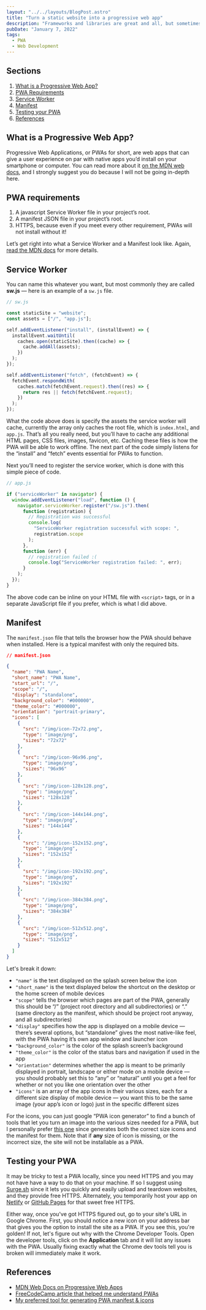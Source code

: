 ```yaml
---
layout: "../../layouts/BlogPost.astro"
title: "Turn a static website into a progressive web app"
description: "Frameworks and libraries are great and all, but sometimes you just want to make a simple website with only HTML, CSS and JavaScript — maybe without the latter even. When making a PWA, it’s common to use a framework like Vue or a library like Workbox, which requires a bundler like Webpack. In truth, that’s completely unnecessary!"
pubDate: "January 7, 2022"
tags:
  - PWA
  - Web Development
---
```


## Sections

1. [What is a Progressive Web App?](#what)
2. [PWA Requirements](#req)
3. [Service Worker](#worker)
4. [Manifest](#manifest)
5. [Testing your PWA](#test)
6. [References](#ref)

<div id='what'/>

## What is a Progressive Web App?

Progressive Web Applications, or PWAs for short, are web apps that can give a user experience on par with native apps you’d install on your smartphone or computer. You can read more about it <a href="https://developer.mozilla.org/en-US/docs/Web/Progressive_web_apps" target="_blank">on the MDN web docs</a>, and I strongly suggest you do because I will not be going in-depth here.

<div id='req'/>

## PWA requirements

1. A javascript Service Worker file in your project’s root.
2. A manifest JSON file in your project’s root.
3. HTTPS, because even if you meet every other requirement, PWAs will not install without it!

Let’s get right into what a Service Worker and a Manifest look like. Again, <a href="https://developer.mozilla.org/en-US/docs/Web/Progressive_web_apps" target="_blank">read the MDN docs</a> for more details.

<div id='worker'/>

## Service Worker

You can name this whatever you want, but most commonly they are called **sw.js** — here is an example of a `sw.js` file.

```js
// sw.js

const staticSite = "website";
const assets = ["/", "app.js"];

self.addEventListener("install", (installEvent) => {
  installEvent.waitUntil(
    caches.open(staticSite).then((cache) => {
      cache.addAll(assets);
    })
  );
});

self.addEventListener("fetch", (fetchEvent) => {
  fetchEvent.respondWith(
    caches.match(fetchEvent.request).then((res) => {
      return res || fetch(fetchEvent.request);
    })
  );
});
```

What the code above does is specify the assets the service worker will cache, currently the array only caches the root file, which is `index.html`, and `app.js`. That’s all you really need, but you’ll have to cache any additional HTML pages, CSS files, images, favicon, etc. Caching these files is how the PWA will be able to work offline. The next part of the code simply listens for the “install” and “fetch” events essential for PWAs to function.

Next you’ll need to register the service worker, which is done with this simple piece of code.

```js
// app.js

if ("serviceWorker" in navigator) {
  window.addEventListener("load", function () {
    navigator.serviceWorker.register("/sw.js").then(
      function (registration) {
        // Registration was successful
        console.log(
          "ServiceWorker registration successful with scope: ",
          registration.scope
        );
      },
      function (err) {
        // registration failed :(
        console.log("ServiceWorker registration failed: ", err);
      }
    );
  });
}
```

The above code can be inline on your HTML file with `<script>` tags, or in a separate JavaScript file if you prefer, which is what I did above.

<div id='manifest'/>

## Manifest

The `manifest.json` file that tells the browser how the PWA should behave when installed. Here is a typical manifest with only the required bits.

```json
// manifest.json

{
  "name": "PWA Name",
  "short_name": "PWA Name",
  "start_url": "/",
  "scope": "/",
  "display": "standalone",
  "background_color": "#000000",
  "theme_color": "#000000",
  "orientation": "portrait-primary",
  "icons": [
    {
      "src": "/img/icon-72x72.png",
      "type": "image/png",
      "sizes": "72x72"
    },
    {
      "src": "/img/icon-96x96.png",
      "type": "image/png",
      "sizes": "96x96"
    },
    {
      "src": "/img/icon-128x128.png",
      "type": "image/png",
      "sizes": "128x128"
    },
    {
      "src": "/img/icon-144x144.png",
      "type": "image/png",
      "sizes": "144x144"
    },
    {
      "src": "/img/icon-152x152.png",
      "type": "image/png",
      "sizes": "152x152"
    },
    {
      "src": "/img/icon-192x192.png",
      "type": "image/png",
      "sizes": "192x192"
    },
    {
      "src": "/img/icon-384x384.png",
      "type": "image/png",
      "sizes": "384x384"
    },
    {
      "src": "/img/icon-512x512.png",
      "type": "image/png",
      "sizes": "512x512"
    }
  ]
}
```

Let's break it down:

- `"name"` is the text displayed on the splash screen below the icon
- `"short_name"` is the text displayed below the shortcut on the desktop or the home screen of mobile devices
- `"scope"` tells the browser which pages are part of the PWA, generally this should be “/” (project root directory and all subdirectories) or “.” (same directory as the manifest, which should be project root anyway, and all subdirectories)
- `"display"` specifies how the app is displayed on a mobile device — there’s several options, but “standalone” gives the most native-like feel, with the PWA having it’s own app window and launcher icon
- `"background_color"` is the color of the splash screen’s background
- `"theme_color"` is the color of the status bars and navigation if used in the app
- `"orientation"` determines whether the app is meant to be primarily displayed in portrait, landscape or either mode on a mobile device — you should probably set this to “any” or “natural” until you get a feel for whether or not you like one orientation over the other
- `"icons"` is an array of the app icons in their various sizes, each for a different size display of mobile device — you want this to be the same image (your app’s icon or logo) just in the specific different sizes

For the icons, you can just google “PWA icon generator” to find a bunch of tools that let you turn an image into the various sizes needed for a PWA, but I personally prefer <a href="https://www.simicart.com/manifest-generator.html/" target="_blank">this one</a> since generates both the correct size icons and the manifest for them. Note that if **any** size of icon is missing, or the incorrect size, the site will not be installable as a PWA.

<div id='test'/>

## Testing your PWA

It may be tricky to test a PWA locally, since you need HTTPS and you may not have have a way to do that on your machine. If so I suggest using <a href="https://surge.sh" target="_blank">Surge.sh</a> since it lets you quickly and easily upload and teardown websites, and they provide free HTTPS. Alternately, you temporarily host your app on <a href="https://netlify.com" target="_blank">Netlify</a> or <a href="https://pages.github.com/" target="_blank">GitHub Pages</a> for that sweet free HTTPS.

Either way, once you've got HTTPS figured out, go to your site's URL in Google Chrome. First, you should notice a new icon on your address bar that gives you the option to install the site as a PWA. If you see this, you're golden! If not, let's figure out why with the Chrome Developer Tools. Open the developer tools, click on the **Application** tab and it will list any issues with the PWA. Usually fixing exactly what the Chrome dev tools tell you is broken will immediately make it work.

<div id='ref'/>

## References

- <a href="https://developer.mozilla.org/en-US/docs/Web/Progressive_web_apps" target="_blank">MDN Web Docs on Progressive Web Apps</a>
- <a href="https://www.freecodecamp.org/news/build-a-pwa-from-scratch-with-html-css-and-javascript/" target="_blank">FreeCodeCamp article that helped me understand PWAs</a>
- <a href="https://www.simicart.com/manifest-generator.html/" target="_blank">My preferred tool for generating PWA manifest & icons</a>
